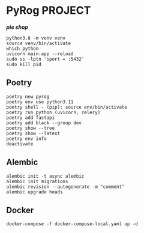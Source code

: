 # PyRog PROJECT

***pie shop***

```
python3.8 -m venv venv
source venv/bin/activate
which python
uvicorn main:app --reload
sudo ss -lptn 'sport = :5432'
sudo kill pid
```

## Poetry
```
poetry new pyrog
poetry env use python3.11
poetry shell - (pip): source env/bin/activate
poetry run python (uvicorn, celery)
poetry add fastapi
poetry add black --group dev
poetry show --tree
poetry show --latest
poetry env info
deactivate
```

## Alembic
```
alembic init -t async alembic
alembic init migrations
alembic revision --autogenerate -m "comment"
alembic upgrade heads
```

## Docker
```
docker-compose -f docker-compose-local.yaml up -d
```
